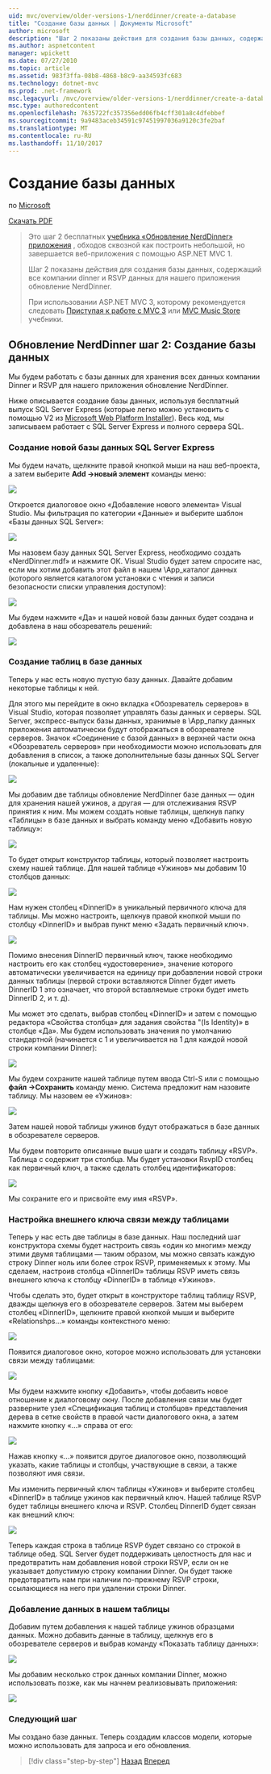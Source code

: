 ```yaml
---
uid: mvc/overview/older-versions-1/nerddinner/create-a-database
title: "Создание базы данных | Документы Microsoft"
author: microsoft
description: "Шаг 2 показаны действия для создания базы данных, содержащий все компании dinner и RSVP данных для нашего приложения обновление NerdDinner."
ms.author: aspnetcontent
manager: wpickett
ms.date: 07/27/2010
ms.topic: article
ms.assetid: 983f3ffa-08b8-4868-b8c9-aa34593fc683
ms.technology: dotnet-mvc
ms.prod: .net-framework
msc.legacyurl: /mvc/overview/older-versions-1/nerddinner/create-a-database
msc.type: authoredcontent
ms.openlocfilehash: 7635722fc357356edd06fb4cff301a8c4dfebbef
ms.sourcegitcommit: 9a9483aceb34591c97451997036a9120c3fe2baf
ms.translationtype: MT
ms.contentlocale: ru-RU
ms.lasthandoff: 11/10/2017
---
```

<a name="create-a-database"></a>Создание базы данных
====================
по [Microsoft](https://github.com/microsoft)

[Скачать PDF](http://aspnetmvcbook.s3.amazonaws.com/aspnetmvc-nerdinner_v1.pdf)

> Это шаг 2 бесплатных [учебника «Обновление NerdDinner» приложения](introducing-the-nerddinner-tutorial.md) , обходов сквозной как построить небольшой, но завершается веб-приложения с помощью ASP.NET MVC 1.
> 
> Шаг 2 показаны действия для создания базы данных, содержащий все компании dinner и RSVP данных для нашего приложения обновление NerdDinner.
> 
> При использовании ASP.NET MVC 3, которому рекомендуется следовать [Приступая к работе с MVC 3](../../older-versions/getting-started-with-aspnet-mvc3/cs/intro-to-aspnet-mvc-3.md) или [MVC Music Store](../../older-versions/mvc-music-store/mvc-music-store-part-1.md) учебники.


## <a name="nerddinner-step-2-creating-the-database"></a>Обновление NerdDinner шаг 2: Создание базы данных

Мы будем работать с базы данных для хранения всех данных компании Dinner и RSVP для нашего приложения обновление NerdDinner.

Ниже описывается создание базы данных, используя бесплатный выпуск SQL Server Express (которые легко можно установить с помощью V2 из [Microsoft Web Platform Installer](https://www.microsoft.com/web/downloads/platform.aspx)). Весь код, мы записываем работает с SQL Server Express и полного сервера SQL.

### <a name="creating-a-new-sql-server-express-database"></a>Создание новой базы данных SQL Server Express

Мы будем начать, щелкните правой кнопкой мыши на наш веб-проекта, а затем выберите **Add -&gt;новый элемент** команды меню:

![](create-a-database/_static/image1.png)

Откроется диалоговое окно «Добавление нового элемента» Visual Studio. Мы фильтрация по категории «Данные» и выберите шаблон «Базы данных SQL Server»:

![](create-a-database/_static/image2.png)

Мы назовем базу данных SQL Server Express, необходимо создать «NerdDinner.mdf» и нажмите ОК. Visual Studio будет затем спросите нас, если мы хотим добавить этот файл в нашем \App\_каталог данных (которого является каталогом установки с чтения и записи безопасности списки управления доступом):

![](create-a-database/_static/image3.png)

Мы будем нажмите «Да» и нашей новой базы данных будет создана и добавлена в наш обозреватель решений:

![](create-a-database/_static/image4.png)

### <a name="creating-tables-within-our-database"></a>Создание таблиц в базе данных

Теперь у нас есть новую пустую базу данных. Давайте добавим некоторые таблицы к ней.

Для этого мы перейдите в окно вкладка «Обозреватель серверов» в Visual Studio, которая позволяет управлять базы данных и серверы. SQL Server, экспресс-выпуск базы данных, хранимые в \App\_папку данных приложения автоматически будут отображаться в обозревателе серверов. Значок «Соединение с базой данных» в верхней части окна «Обозреватель серверов» при необходимости можно использовать для добавления в список, а также дополнительные базы данных SQL Server (локальные и удаленные):

![](create-a-database/_static/image5.png)

Мы добавим две таблицы обновление NerdDinner базе данных — один для хранения нашей ужинов, а другая — для отслеживания RSVP принятия к ним. Мы можем создать новые таблицы, щелкнув папку «Таблицы» в базе данных и выбрать команду меню «Добавить новую таблицу»:

![](create-a-database/_static/image6.png)

То будет открыт конструктор таблицы, который позволяет настроить схему нашей таблице. Для нашей таблице «Ужинов» мы добавим 10 столбцов данных:

![](create-a-database/_static/image7.png)

Нам нужен столбец «DinnerID» в уникальный первичного ключа для таблицы. Мы можно настроить, щелкнув правой кнопкой мыши по столбцу «DinnerID» и выбрав пункт меню «Задать первичный ключ».

![](create-a-database/_static/image8.png)

Помимо внесения DinnerID первичный ключ, также необходимо настроить его как столбец «удостоверение», значение которого автоматически увеличивается на единицу при добавлении новой строки данных таблицы (первой строки вставляются Dinner будет иметь DinnerID 1 это означает, что второй вставляемые строки будет иметь DinnerID 2, и т. д).

Мы может это сделать, выбрав столбец «DinnerID» и затем с помощью редактора «Свойства столбца» для задания свойства "(Is Identity)» в столбце «Да». Мы будем использовать значения по умолчанию стандартной (начинается с 1 и увеличивается на 1 для каждой новой строки компании Dinner):

![](create-a-database/_static/image9.png)

Мы будем сохраните нашей таблице путем ввода Ctrl-S или с помощью **файл -&gt;Сохранить** команду меню. Система предложит нам назовите таблицу. Мы назовем ее «Ужинов»:

![](create-a-database/_static/image10.png)

Затем нашей новой таблицы ужинов будут отображаться в базе данных в обозревателе серверов.

Мы будем повторите описанные выше шаги и создать таблицу «RSVP». Таблица с содержит три столбца. Мы будет установки RsvpID столбец как первичный ключ, а также сделать столбец идентификаторов:

![](create-a-database/_static/image11.png)

Мы сохраните его и присвойте ему имя «RSVP».

### <a name="setting-up-a-foreign-key-relationship-between-tables"></a>Настройка внешнего ключа связи между таблицами

Теперь у нас есть две таблицы в базе данных. Наш последний шаг конструктора схемы будет настроить связь «один ко многим» между этими двумя таблицами — таким образом, мы можно связать каждую строку Dinner ноль или более строк RSVP, применяемых к этому. Мы сделаем, настроив столбца «DinnerID» таблицы RSVP иметь связь внешнего ключа к столбцу «DinnerID» в таблице «Ужинов».

Чтобы сделать это, будет открыт в конструкторе таблиц таблицу RSVP, дважды щелкнув его в обозревателе серверов. Затем мы выберем столбец «DinnerID», щелкните правой кнопкой мыши и выберите «Relationshps...» команды контекстного меню:

![](create-a-database/_static/image12.png)

Появится диалоговое окно, которое можно использовать для установки связи между таблицами:

![](create-a-database/_static/image13.png)

Мы будем нажмите кнопку «Добавить», чтобы добавить новое отношение к диалоговому окну. После добавления связи мы будет разверните узел «Спецификация таблиц и столбцов» представления дерева в сетке свойств в правой части диалогового окна, а затем нажмите кнопку «...» справа от его:

![](create-a-database/_static/image14.png)

Нажав кнопку «...» появится другое диалоговое окно, позволяющий указать, какие таблицы и столбцы, участвующие в связи, а также позволяют имя связи.

Мы изменить первичный ключ таблицы «Ужинов» и выберите столбец «DinnerID» в таблице ужинов как первичный ключ. Нашей таблице RSVP будет таблицы внешнего ключа и RSVP. Столбец DinnerID будет связан как внешний ключ:

![](create-a-database/_static/image15.png)

Теперь каждая строка в таблице RSVP будет связано со строкой в таблице обед. SQL Server будет поддерживать целостность для нас и предотвратить нам добавления новой строки RSVP, если он не указывает допустимую строку компании Dinner. Он будет также предотвратить нам при наличии по-прежнему RSVP строки, ссылающиеся на него при удалении строки Dinner.

### <a name="adding-data-to-our-tables"></a>Добавление данных в нашем таблицы

Добавим путем добавления к нашей таблице ужинов образцами данных. Можно добавить данные в таблицу, щелкнув его в обозревателе серверов и выбрав команду «Показать таблицу данных»:

![](create-a-database/_static/image16.png)

Мы добавим несколько строк данных компании Dinner, можно использовать позже, как мы начнем реализовывать приложения:

![](create-a-database/_static/image17.png)

### <a name="next-step"></a>Следующий шаг

Мы создано базе данных. Теперь создадим классов модели, которые можно использовать для запроса и его обновления.

>[!div class="step-by-step"]
[Назад](create-a-new-aspnet-mvc-project.md)
[Вперед](build-a-model-with-business-rule-validations.md)
